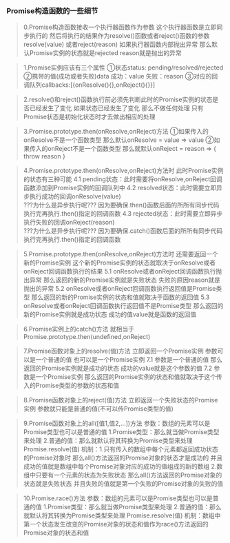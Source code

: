 ### Promise构造函数的一些细节
> 0.Promise构造函数接收一个执行器函数作为参数 这个执行器函数是立即同步执行的 
    然后将执行的结果作为resolve()函数或者reject()函数的参数 resolve(value) 或者reject(reason)
    如果执行器函数内部抛出异常 那么默认Promise实例的状态就是rejected reason就是抛出的异常
    
> 1.Promise实例应该有三个属性 
    ①状态status: pending/resolved/rejected
    ②携带的值(成功或者失败)data 成功：value 失败：reason
    ③对应的回调队列callbacks:[{onResolve(){},onReject(){}}]     

> 2.resolve()和reject()函数执行前必须先判断此时的Promise实例的状态是否已经发生了变化
    如果状态已经发生了变化 那么不做任何处理 只有Promise状态是初始化状态时才去做出相应的处理

> 3.Promise.prototype.then(onResolve,onReject)方法 
    ①如果传入的onResolve不是一个函数类型 那么默认onResolve = value => value
    ②如果传入的onReject不是一个函数类型 那么就默认onReject = reason => { throw reason }

> 4.Promise.prototype.then(onResolve,onReject)方法时 此时Promise实例的状态有三种可能
    4.1 pending状态：此时需要将onResolve,onReject回调函数添加到Promise实例的回调队列中
    4.2 resolved状态：此时需要立即异步执行成功的回调onResolve(value)  
        ???为什么是异步执行呢??? 因为要确保.then()函数后面的所所有同步代码执行完再执行.then()指定的回调函数
    4.3 rejected状态：此时需要立即异步执行失败的回调onReject(reason)  
        ???为什么是异步执行呢??? 因为要确保.catch()函数后面的所所有同步代码执行完再执行.then()指定的回调函数

> 5.Promise.prototype.then(onResolve,onReject)方法时 还需要返回一个新的Promise实例
    这个新的Promise实例的状态就取决于onResolve或者onReject回调函数执行的结果
    5.1 onResolve或者onReject回调函数执行抛出异常 
        那么返回的新的Promise实例就是失败状态 失败的原因reason就是抛出的异常
    5.2 onResolve或者onReject回调函数执行返回值是Promise类型 
        那么返回的新的Promise实例的状态和值就取决于函数的返回值
    5.3 onResolve或者onReject回调函数执行返回值不是Promise类型 
        那么返回的新的Promise实例就是成功状态 成功的值value就是函数的返回值

> 6.Promise实例上的catch()方法 就相当于 Promise.prototype.then(undefined,onReject)

> 7.Promise函数对象上的resolve(值)方法 立即返回一个Promise实例 参数可以是一个普通的值 也可以是一个Promise实例
    7.1 参数是一个普通的值 那么返回的Promise实例就是成功的状态 成功的value就是这个参数的值
    7.2 参数是一个Promise实例 那么返回的Promise实例的状态和值就取决于这个传入的Promise类型的参数的状态和值

> 8.Promise函数对象上的reject(值)方法 立即返回一个失败状态的Promise实例 参数就只能是普通的值(不可以传Promise类型的值)

> 9.Promise函数对象上的all([值1,值2,...])方法 
    参数：数组的元素可以是Promise类型也可以是普通的值 
          1.Promise类型：那么就当做Promise类型来处理
          2.普通的值：那么就默认将其转换为Promise类型来处理 Promise.resolve(值)
    机制：1.只有传入的数组中每个元素都返回成功状态的Promise对象时 
            那么all()方法返回的Promise对象的状态才是成功的 并且成功的值就是数组中每个Promise对象对应的成功的值组成的新的数组
          2.数组中只要有一个元素的状态为失败状态 
            那么all()方法返回的Promise对象的状态就是失败状态 并且失败的值就是第一个失败的Promise对象的失败的值

> 10.Promise.race()方法
    参数：数组的元素可以是Promise类型也可以是普通的值 
          1.Promise类型：那么就当做Promise类型来处理
          2.普通的值：那么就默认将其转换为Promise类型来处理 Promise.resolve(值)
    机制：数组中第一个状态发生改变的Promise对象的状态和值作为race()方法返回的Promise对象的状态和值
